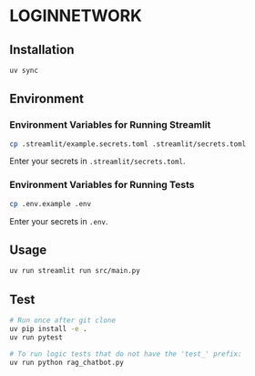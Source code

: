 # LOGINNETWORK

## Installation

```bash
uv sync
```

## Environment

### Environment Variables for Running Streamlit

```bash
cp .streamlit/example.secrets.toml .streamlit/secrets.toml
```

Enter your secrets in `.streamlit/secrets.toml`.

### Environment Variables for Running Tests

```bash
cp .env.example .env
```

Enter your secrets in `.env`.

## Usage

```bash
uv run streamlit run src/main.py
```

## Test

```bash
# Run once after git clone
uv pip install -e .
uv run pytest

# To run logic tests that do not have the 'test_' prefix:
uv run python rag_chatbot.py
```
